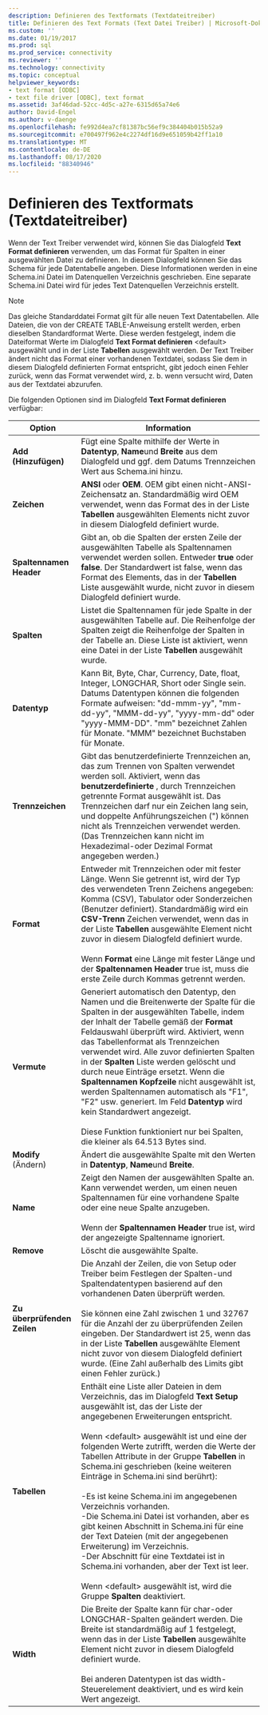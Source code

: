 ```yaml
---
description: Definieren des Textformats (Textdateitreiber)
title: Definieren des Text Formats (Text Datei Treiber) | Microsoft-Dokumentation
ms.custom: ''
ms.date: 01/19/2017
ms.prod: sql
ms.prod_service: connectivity
ms.reviewer: ''
ms.technology: connectivity
ms.topic: conceptual
helpviewer_keywords:
- text format [ODBC]
- text file driver [ODBC], text format
ms.assetid: 3af46dad-52cc-4d5c-a27e-6315d65a74e6
author: David-Engel
ms.author: v-daenge
ms.openlocfilehash: fe992d4ea7cf81387bc56ef9c384404b015b52a9
ms.sourcegitcommit: e700497f962e4c2274df16d9e651059b42ff1a10
ms.translationtype: MT
ms.contentlocale: de-DE
ms.lasthandoff: 08/17/2020
ms.locfileid: "88340946"
---
```

# <a name="defining-text-format-text-file-driver"></a>Definieren des Textformats (Textdateitreiber)
Wenn der Text Treiber verwendet wird, können Sie das Dialogfeld **Text Format definieren** verwenden, um das Format für Spalten in einer ausgewählten Datei zu definieren. In diesem Dialogfeld können Sie das Schema für jede Datentabelle angeben. Diese Informationen werden in eine Schema.ini Datei im Datenquellen Verzeichnis geschrieben. Eine separate Schema.ini Datei wird für jedes Text Datenquellen Verzeichnis erstellt.  
  
> [!NOTE]  
>  Das gleiche Standarddatei Format gilt für alle neuen Text Datentabellen. Alle Dateien, die von der CREATE TABLE-Anweisung erstellt werden, erben dieselben Standardformat Werte. Diese werden festgelegt, indem die Dateiformat Werte im Dialogfeld **Text Format definieren** \<default> ausgewählt und in der Liste **Tabellen** ausgewählt werden. Der Text Treiber ändert nicht das Format einer vorhandenen Textdatei, sodass Sie dem in diesem Dialogfeld definierten Format entspricht, gibt jedoch einen Fehler zurück, wenn das Format verwendet wird, z. b. wenn versucht wird, Daten aus der Textdatei abzurufen.  
  
 Die folgenden Optionen sind im Dialogfeld **Text Format definieren** verfügbar:  
  
|Option|Information|  
|------------|-----------------|  
|**Add (Hinzufügen)**|Fügt eine Spalte mithilfe der Werte in **Datentyp**, **Name**und **Breite** aus dem Dialogfeld und ggf. dem Datums Trennzeichen Wert aus Schema.ini hinzu.|  
|**Zeichen**|**ANSI** oder **OEM**. OEM gibt einen nicht-ANSI-Zeichensatz an. Standardmäßig wird OEM verwendet, wenn das Format des in der Liste **Tabellen** ausgewählten Elements nicht zuvor in diesem Dialogfeld definiert wurde.|  
|**Spaltennamen Header**|Gibt an, ob die Spalten der ersten Zeile der ausgewählten Tabelle als Spaltennamen verwendet werden sollen. Entweder **true** oder **false**. Der Standardwert ist false, wenn das Format des Elements, das in der **Tabellen** Liste ausgewählt wurde, nicht zuvor in diesem Dialogfeld definiert wurde.|  
|**Spalten**|Listet die Spaltennamen für jede Spalte in der ausgewählten Tabelle auf. Die Reihenfolge der Spalten zeigt die Reihenfolge der Spalten in der Tabelle an. Diese Liste ist aktiviert, wenn eine Datei in der Liste **Tabellen** ausgewählt wurde.|  
|**Datentyp**|Kann Bit, Byte, Char, Currency, Date, float, Integer, LONGCHAR, Short oder Single sein. Datums Datentypen können die folgenden Formate aufweisen: "dd-mmm-yy", "mm-dd-yy", "MMM-dd-yy", "yyyy-mm-dd" oder "yyyy-MMM-DD". "mm" bezeichnet Zahlen für Monate. "MMM" bezeichnet Buchstaben für Monate.|  
|**Trennzeichen**|Gibt das benutzerdefinierte Trennzeichen an, das zum Trennen von Spalten verwendet werden soll. Aktiviert, wenn das **benutzerdefinierte** , durch Trennzeichen getrennte Format ausgewählt ist. Das Trennzeichen darf nur ein Zeichen lang sein, und doppelte Anführungszeichen (") können nicht als Trennzeichen verwendet werden. (Das Trennzeichen kann nicht im Hexadezimal-oder Dezimal Format angegeben werden.)|  
|**Format**|Entweder mit Trennzeichen oder mit fester Länge. Wenn Sie getrennt ist, wird der Typ des verwendeten Trenn Zeichens angegeben: Komma (CSV), Tabulator oder Sonderzeichen (Benutzer definiert). Standardmäßig wird ein **CSV-Trenn** Zeichen verwendet, wenn das in der Liste **Tabellen** ausgewählte Element nicht zuvor in diesem Dialogfeld definiert wurde.<br /><br /> Wenn **Format** eine Länge mit fester Länge und der **Spaltennamen Header** true ist, muss die erste Zeile durch Kommas getrennt werden.|  
|**Vermute**|Generiert automatisch den Datentyp, den Namen und die Breitenwerte der Spalte für die Spalten in der ausgewählten Tabelle, indem der Inhalt der Tabelle gemäß der **Format** Feldauswahl überprüft wird. Aktiviert, wenn das Tabellenformat als Trennzeichen verwendet wird. Alle zuvor definierten Spalten in der **Spalten** Liste werden gelöscht und durch neue Einträge ersetzt. Wenn die **Spaltennamen Kopfzeile** nicht ausgewählt ist, werden Spaltennamen automatisch als "F1", "F2" usw. generiert. Im Feld **Datentyp** wird kein Standardwert angezeigt.<br /><br /> Diese Funktion funktioniert nur bei Spalten, die kleiner als 64.513 Bytes sind.|  
|**Modify** (Ändern)|Ändert die ausgewählte Spalte mit den Werten in **Datentyp**, **Name**und **Breite**.|  
|**Name**|Zeigt den Namen der ausgewählten Spalte an. Kann verwendet werden, um einen neuen Spaltennamen für eine vorhandene Spalte oder eine neue Spalte anzugeben.<br /><br /> Wenn der **Spaltennamen Header** true ist, wird der angezeigte Spaltenname ignoriert.|  
|**Remove**|Löscht die ausgewählte Spalte.|  
|**Zu überprüfenden Zeilen**|Die Anzahl der Zeilen, die von Setup oder Treiber beim Festlegen der Spalten-und Spaltendatentypen basierend auf den vorhandenen Daten überprüft werden.<br /><br /> Sie können eine Zahl zwischen 1 und 32767 für die Anzahl der zu überprüfenden Zeilen eingeben. Der Standardwert ist 25, wenn das in der Liste **Tabellen** ausgewählte Element nicht zuvor von diesem Dialogfeld definiert wurde. (Eine Zahl außerhalb des Limits gibt einen Fehler zurück.)|  
|**Tabellen**|Enthält eine Liste aller Dateien in dem Verzeichnis, das im Dialogfeld **Text Setup** ausgewählt ist, das der Liste der angegebenen Erweiterungen entspricht.<br /><br /> Wenn \<default> ausgewählt ist und eine der folgenden Werte zutrifft, werden die Werte der Tabellen Attribute in der Gruppe **Tabellen** in Schema.ini geschrieben (keine weiteren Einträge in Schema.ini sind berührt):<br /><br /> -Es ist keine Schema.ini im angegebenen Verzeichnis vorhanden.<br />-Die Schema.ini Datei ist vorhanden, aber es gibt keinen Abschnitt in Schema.ini für eine der Text Dateien (mit der angegebenen Erweiterung) im Verzeichnis.<br />-Der Abschnitt für eine Textdatei ist in Schema.ini vorhanden, aber der Text ist leer.<br /><br /> Wenn \<default> ausgewählt ist, wird die Gruppe **Spalten** deaktiviert.|  
|**Width**|Die Breite der Spalte kann für char-oder LONGCHAR-Spalten geändert werden. Die Breite ist standardmäßig auf 1 festgelegt, wenn das in der Liste **Tabellen** ausgewählte Element nicht zuvor in diesem Dialogfeld definiert wurde.<br /><br /> Bei anderen Datentypen ist das width-Steuerelement deaktiviert, und es wird kein Wert angezeigt.|
